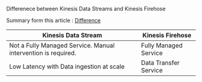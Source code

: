 Differenece between Kinesis Data Streams and Kinesis Firehose

Summary form this article : <a href="https://www.whizlabs.com/blog/aws-kinesis-data-streams-vs-aws-kinesis-data-firehose/"> Difference </a>

<table>
  <thead>
    <tr>
       <th>Kinesis Data Stream</th>
       <th>Kinesis Firehose</th>
    </tr>  
</thead>

   <tbody>
    <tr>
       <td>Not a Fully Managed Service. Manual intervention is required.</td>
       <td>Fully Managed Service</td>
    </tr>  
    <tr>
       <td>Low Latency with Data ingestion at scale</td>
       <td>Data Transfer Service</td>
    </tr>  
         
  </tbody>
</table>
